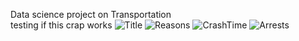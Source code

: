 Data science project on Transportation <br>
testing if this crap works
![Title](https://user-images.githubusercontent.com/62517289/145642733-3b6cf4fc-4420-449f-9de9-a2b076f03823.png)
![Reasons](https://user-images.githubusercontent.com/62517289/145642755-66662ffa-ec91-4451-9f84-c9450f18f858.png)
![CrashTime](https://user-images.githubusercontent.com/62517289/145642762-f1cf899f-be82-402b-9419-bd09e0417010.png)
![Arrests](https://user-images.githubusercontent.com/62517289/145642766-e509e3d8-5e0b-49df-88b1-1836779cfc6a.png)
